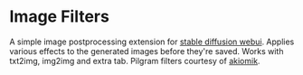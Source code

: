 # Image Filters
A simple image postprocessing extension for [stable diffusion webui](https://github.com/AUTOMATIC1111/stable-diffusion-webui). Applies various effects to the generated images before they're saved. Works with txt2img, img2img and extra tab. Pilgram filters courtesy of [akiomik](https://github.com/akiomik/pilgram).